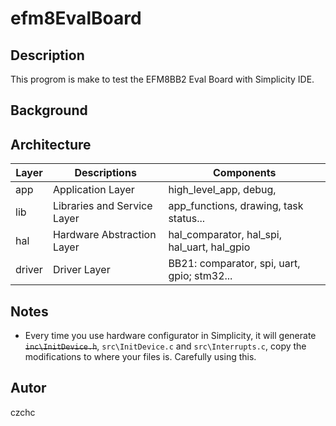 # efm8EvalBoard

## Description
This progrom is make to test the EFM8BB2 Eval Board with Simplicity IDE. 

## Background

## Architecture
| Layer | Descriptions | Components|
| - | - | - |
| app | Application Layer | high_level_app, debug,  |
| lib | Libraries and Service Layer | app_functions, drawing, task status... |
| hal | Hardware Abstraction Layer | hal_comparator, hal_spi, hal_uart, hal_gpio |
| driver | Driver Layer | BB21: comparator, spi, uart, gpio; stm32... |

## Notes
- Every time you use hardware configurator in Simplicity, it will generate ~~`inc\InitDevice.h`~~, `src\InitDevice.c` and `src\Interrupts.c`, copy the modifications to where your files is. Carefully using this. 

## Autor
czchc
